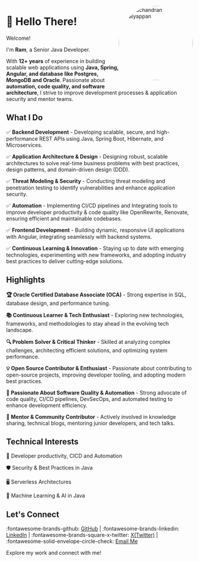 <p class="avatar-container" style="float: right">
    <img src="https://avatars.githubusercontent.com/u/35756750?v=4" alt="Ramachandran Nellaiyappan" width="200px" style="border-radius: 50%;">
</p>

# 👋 Hello There!

Welcome!

I'm **Ram**, a Senior Java Developer.

With **12+ years** of experience in building scalable
web applications using **Java, Spring, Angular, and database like Postgres, MongoDB and Oracle**.
Passionate about **automation, code quality, and software architecture**, I strive to improve development processes &
application security and mentor teams.

## What I Do

✅ **Backend Development** - Developing scalable, secure, and high-performance REST APIs using Java, Spring Boot,
Hibernate,
and Microservices.

✅ **Application Architecture & Design** - Designing robust, scalable architectures to solve real-time business problems
with
best practices, design patterns, and domain-driven design (DDD).

✅ **Threat Modeling & Security** - Conducting threat modeling and penetration testing to identify vulnerabilities and
enhance application security.

✅ **Automation** - Implementing CI/CD pipelines and Integrating tools to improve developer productivity & code quality
like
OpenRewrite, Renovate, ensuring efficient and maintainable codebases.

✅ **Frontend Development** - Building dynamic, responsive UI applications with Angular, integrating seamlessly with
backend
systems.

✅ **Continuous Learning & Innovation** - Staying up to date with emerging technologies, experimenting with new
frameworks,
and adopting industry best practices to deliver cutting-edge solutions.

## Highlights

**🏆 Oracle Certified Database Associate (OCA)** - Strong expertise in SQL, database design, and performance tuning.

**📚 Continuous Learner & Tech Enthusiast** - Exploring new technologies, frameworks, and methodologies to stay ahead
in the evolving tech landscape.

**🔍 Problem Solver & Critical Thinker** - Skilled at analyzing complex challenges, architecting efficient solutions, and
optimizing system performance.

**💡 Open Source Contributor & Enthusiast** - Passionate about contributing to open-source projects, improving developer
tooling, and adopting modern best practices.

**🎯 Passionate About Software Quality & Automation** - Strong advocate of code quality, CI/CD pipelines, DevSecOps, and
automated testing to enhance development efficiency.

**🤝 Mentor & Community Contributor** - Actively involved in knowledge sharing, technical blogs, mentoring junior
developers, and tech talks.

## Technical Interests

🚀 Developer productivity, CICD and Automation

🛡️ Security & Best Practices in Java

🖥️ Serverless Architectures

🧠 Machine Learning & AI in Java

## Let's Connect

:fontawesome-brands-github: [GitHub](https://github.com/nramc)  |
:fontawesome-brands-linkedin: [LinkedIn](https://www.linkedin.com/in/ramachandran-nellaiyappan/)  |
:fontawesome-brands-square-x-twitter: [X(Twitter)](https://github.com/nramc)  |
:fontawesome-solid-envelope-circle-check: [Email Me](mailto:ramachadrannellai@gmail.com)

Explore my work and connect with me!
